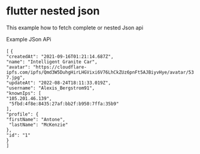 # flutter nested json
This example how to fetch complete or nested Json api

Example JSon APi <br>

`[`
`{  ` <br>
  `"createdAt": "2021-09-16T01:21:14.687Z",`  <br>
  `"name": "Intelligent Granite Car",`  <br>
  `"avatar": "https://cloudflare-ipfs.com/ipfs/Qmd3W5DuhgHirLHGVixi6V76LhCkZUz6pnFt5AJBiyvHye/avatar/537.jpg",`  <br>
  `"updateAt": "2022-08-24T18:11:33.019Z",`  <br>
  `"username": "Alexis_Bergstrom91",`  <br>
  `"knownIps": [`  <br>
    `"105.201.46.139",`  <br>
   ` "5fbd:4f8e:8435:27af:bb2f:b950:7ffa:35b9"` <br>
  `],`  <br>
  `"profile": {`  <br>
    `"firstName": "Antone",`  <br>
   ` "lastName": "McKenzie"`  <br>
  `},`  <br>
  `"id": "1"`  <br>
  `}` <br>
`]`
